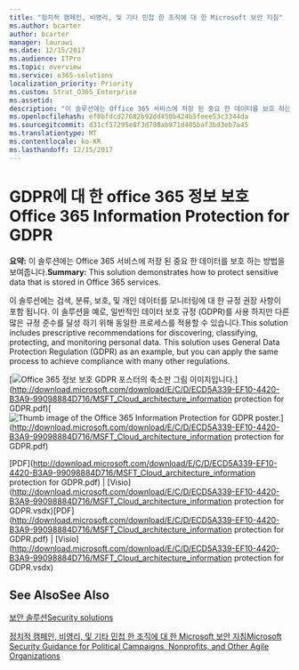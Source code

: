 ```yaml
---
title: "정치적 캠페인, 비영리, 및 기타 민첩 한 조직에 대 한 Microsoft 보안 지침"
ms.author: bcarter
author: bcarter
manager: laurawi
ms.date: 12/15/2017
ms.audience: ITPro
ms.topic: overview
ms.service: o365-solutions
localization_priority: Priority
ms.custom: Strat_O365_Enterprise
ms.assetid: 
description: "이 솔루션에는 Office 365 서비스에 저장 된 중요 한 데이터를 보호 하는 방법을 보여줍니다."
ms.openlocfilehash: ef0bfdcd27682b92dd450b424b5feee53c3344da
ms.sourcegitcommit: d31cf57295e8f3d798ab971d405baf3bd3eb7a45
ms.translationtype: MT
ms.contentlocale: ko-KR
ms.lasthandoff: 12/15/2017
---
```

# <a name="office-365-information-protection-for-gdpr"></a><span data-ttu-id="ab91a-103">GDPR에 대 한 office 365 정보 보호</span><span class="sxs-lookup"><span data-stu-id="ab91a-103">Office 365 Information Protection for GDPR</span></span>

 <span data-ttu-id="ab91a-104">**요약:** 이 솔루션에는 Office 365 서비스에 저장 된 중요 한 데이터를 보호 하는 방법을 보여줍니다.</span><span class="sxs-lookup"><span data-stu-id="ab91a-104">**Summary:** This solution demonstrates how to protect sensitive data that is stored in Office 365 services.</span></span>
  
<span data-ttu-id="ab91a-p101">이 솔루션에는 검색, 분류, 보호, 및 개인 데이터를 모니터링에 대 한 규정 권장 사항이 포함 됩니다. 이 솔루션을 예로, 일반적인 데이터 보호 규정 (GDPR)를 사용 하지만 다른 많은 규정 준수를 달성 하기 위해 동일한 프로세스를 적용할 수 있습니다.</span><span class="sxs-lookup"><span data-stu-id="ab91a-p101">This solution includes prescriptive recommendations for discovering, classifying, protecting, and monitoring personal data. This solution uses General Data Protection Regulation (GDPR) as an example, but you can apply the same process to achieve compliance with many other regulations.</span></span>

<span data-ttu-id="ab91a-107">[![Office 365 정보 보호 GDPR 포스터의 축소판 그림 이미지입니다.](images/InfoProtectGDPR_Poster/o365infoprotectforgdpr_thumb.png)](http://download.microsoft.com/download/E/C/D/ECD5A339-EF10-4420-B3A9-99098884D716/MSFT_Cloud_architecture_information protection for GDPR.pdf)</span><span class="sxs-lookup"><span data-stu-id="ab91a-107">[![Thumb image of the Office 365 Information Protection for GDPR poster.](images/InfoProtectGDPR_Poster/o365infoprotectforgdpr_thumb.png)](http://download.microsoft.com/download/E/C/D/ECD5A339-EF10-4420-B3A9-99098884D716/MSFT_Cloud_architecture_information protection for GDPR.pdf)</span></span>
  
<span data-ttu-id="ab91a-108">[PDF](http://download.microsoft.com/download/E/C/D/ECD5A339-EF10-4420-B3A9-99098884D716/MSFT_Cloud_architecture_information protection for GDPR.pdf)  | [Visio](http://download.microsoft.com/download/E/C/D/ECD5A339-EF10-4420-B3A9-99098884D716/MSFT_Cloud_architecture_information protection for GDPR.vsdx)</span><span class="sxs-lookup"><span data-stu-id="ab91a-108">[PDF](http://download.microsoft.com/download/E/C/D/ECD5A339-EF10-4420-B3A9-99098884D716/MSFT_Cloud_architecture_information protection for GDPR.pdf)  | [Visio](http://download.microsoft.com/download/E/C/D/ECD5A339-EF10-4420-B3A9-99098884D716/MSFT_Cloud_architecture_information protection for GDPR.vsdx)</span></span>
  

## <a name="see-also"></a><span data-ttu-id="ab91a-109">See Also</span><span class="sxs-lookup"><span data-stu-id="ab91a-109">See Also</span></span>

[<span data-ttu-id="ab91a-110">보안 솔루션</span><span class="sxs-lookup"><span data-stu-id="ab91a-110">Security solutions</span></span>](security-solutions.md)
  
[<span data-ttu-id="ab91a-111">정치적 캠페인, 비영리, 및 기타 민첩 한 조직에 대 한 Microsoft 보안 지침</span><span class="sxs-lookup"><span data-stu-id="ab91a-111">Microsoft Security Guidance for Political Campaigns, Nonprofits, and Other Agile Organizations</span></span>](microsoft-security-guidance-for-political-campaigns-nonprofits-and-other-agile-o.md)





